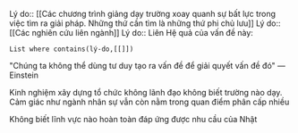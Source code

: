 Lý do:: [[Các chương trình giảng dạy trường xoay quanh sự bất lực trong việc tìm ra giải pháp. Những thứ cần tìm là những thứ phi chủ lưu]]
Lý do:: [[Các nghiên cứu liên ngành]]
Lý do:: Liên 
Hệ quả của vấn đề này:
```dataview
List where contains(lý-do,[[]])
```
"Chúng ta không thể dùng tư duy tạo ra vấn đề để giải quyết vấn đề đó" — Einstein

Kinh nghiệm xây dựng tổ chức không lãnh đạo không biết trường nào dạy. Cảm giác như ngành nhân sự vẫn còn nằm trong quan điểm phân cấp nhiều

Không biết lĩnh vực nào hoàn toàn đáp ứng được nhu cầu của Nhật